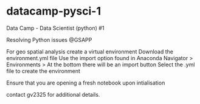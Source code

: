 # datacamp-pysci-1
Data Camp - Data Scientist (python) #1

Resolving Python issues @GSAPP

For geo spatial analysis create a virtual environment
Download the environment.yml file
Use the import option found in Anaconda Navigator > Environments >
At the bottom there will be an import button
Select the .yml file to create the environment

Ensure that you are opening a fresh notebook upon intialisation

contact gv2325 for additional details.
